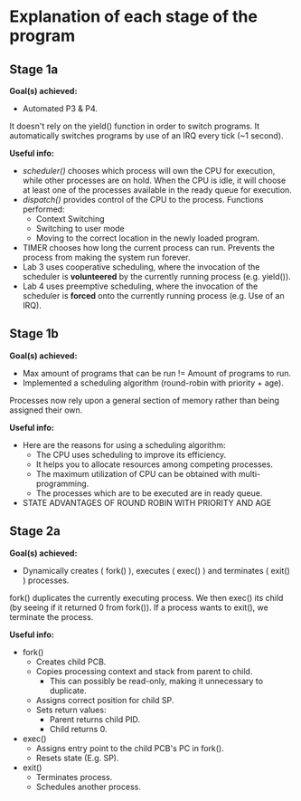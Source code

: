 # Explanation of each stage of the program

## Stage 1a
**Goal(s) achieved:**
- Automated P3 & P4.

It doesn't rely on the yield() function in order to switch programs. It automatically switches programs by use of an IRQ every tick (~1 second).

**Useful info:**
* *scheduler()* chooses which process will own the CPU for execution, while other processes are on hold. When the CPU is idle, it will choose at least one of the processes available in the ready queue for execution.
* *dispatch()* provides control of the CPU to the process. Functions performed:
    * Context Switching
    * Switching to user mode
    * Moving to the correct location in the newly loaded program.
* TIMER chooses how long the current process can run. Prevents the process from making the system run forever.
* Lab 3 uses cooperative scheduling, where the invocation of the scheduler is **volunteered** by the currently running process (e.g. yield()).
* Lab 4 uses preemptive scheduling, where the invocation of the scheduler is **forced** onto the currently running process (e.g. Use of an IRQ).

## Stage 1b
**Goal(s) achieved:**
* Max amount of programs that can be run != Amount of programs to run.
* Implemented a scheduling algorithm (round-robin with priority + age).

Processes now rely upon a general section of memory rather than being assigned their own.

**Useful info:**
* Here are the reasons for using a scheduling algorithm:
     * The CPU uses scheduling to improve its efficiency.
     * It helps you to allocate resources among competing processes.
     * The maximum utilization of CPU can be obtained with multi-programming.
     * The processes which are to be executed are in ready queue.
* STATE ADVANTAGES OF ROUND ROBIN WITH PRIORITY AND AGE

## Stage 2a
**Goal(s) achieved:**
* Dynamically creates ( fork() ), executes ( exec() ) and terminates ( exit() ) processes.

fork() duplicates the currently executing process.
We then exec() its child (by seeing if it returned 0 from fork()).
If a process wants to exit(), we terminate the process.

**Useful info:**
* fork()
    * Creates child PCB.
    * Copies processing context and stack from parent to child.
        * This can possibly be read-only, making it unnecessary to duplicate.
    * Assigns correct position for child SP.
    * Sets return values:
        * Parent returns child PID.
        * Child returns 0.
* exec()
    * Assigns entry point to the child PCB's PC in fork().
    * Resets state (E.g. SP).
* exit()
    * Terminates process.
    * Schedules another process.     
